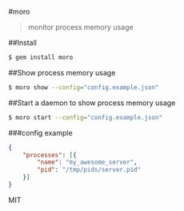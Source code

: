 #moro
>monitor process memory usage

##Install
```bash
$ gem install moro
```

##Show process memory usage
```bash
$ moro show --config="config.example.json"
```

##Start a daemon to show process memory usage
```bash
$ moro start --config="config.example.json"
```

###config example
```json
{
	"processes": [{
		"name": "my_awesome_server",
		"pid": "/tmp/pids/server.pid"
	}]
}
```

MIT
